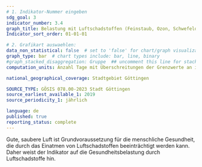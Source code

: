```yaml
---
# 1. Indikator-Nummer eingeben 
sdg_goal: 3
indicator_number: 3.4
graph_title: Belastung mit Luftschadstoffen (Feinstaub, Ozon, Schwefeldioxid, Stickstoffdioxid, Kohlenmonoxid)
Indicator_sort_order: 01-01-01

# 2. Grafikart auswaehlen: 
data_non_statistical: false  # set to 'false' for chart/graph visualization 
graph_type: bar  # chart types include: bar, line, binary 
#graph_stacked_disaggregation: Gruppe  ## uncomment this line for stacked bars. eplace 'Geschlecht' with the field of aggregation. 
computation_units: Anzahl Tage mit Überschreitungen der Grenzwerte an innerstädtischen Messstellen

national_geographical_coverage: Stadtgebiet Göttingen

SOURCE_TYPE: GÖSIS 078.00-2023 Stadt Göttingen
source_earliest_available_1: 2019
source_periodicity_1: jährlich

language: de   
published: true 
reporting_status: complete
---
```

Gute, saubere Luft ist Grundvoraussetzung für die menschliche Gesundheit, die durch das Einatmen von Luftschadstoffen beeinträchtigt werden kann. Daher weist der Indikator auf die Gesundheitsbelastung durch Luftschadstoffe hin.
